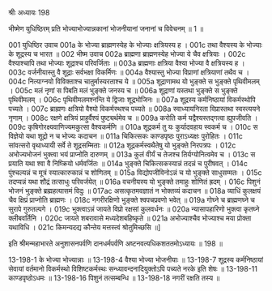 श्रीः
अध्यायः 198

भीष्मेण युधिष्ठिरम् प्रति भोज्याभोज्यान्नकानां भोजनीयानां जनानां च विवेचनम् ॥ 1 ॥

001	युधिष्ठिर उवाच 
001a	के भोज्या ब्राह्मणस्येह के भोज्याः क्षत्रियस्य ह ।
001c	तथा वैश्यस्य के भोज्याः के शूद्रस्य च भारत ॥
002	भीष्म उवाच 
002a	ब्राह्मणा ब्राह्मणस्येह भोज्या ये चैव क्षत्रियाः ।
002c	वैश्याश्चापि तथा भोज्याः शूद्राश्च परिवर्जिताः ॥
003a	ब्राह्मणाः क्षत्रिया वैश्या भोज्या वै क्षत्रियस्य ह ।
003c	वर्जनीयास्तु वै शूद्राः सर्वभक्षा विकर्मिणः ॥
004a	वैश्यास्तु भोज्या विप्राणां क्षत्रियाणां तथैव च ।
004c	नित्याग्नयो विविक्ताश्च चातुर्मास्यरताश्च ये ॥
005a	शूद्राणामथ यो भुङ्क्ते स भुङ्क्ते पृथिवीमलम् ।
005c	मलं नृणां स पिबति मलं भुङ्क्ते जनस्य च ॥
006a	शूद्राणां यस्तथा भुङ्क्ते स भुङ्क्ते पृथिवीमलम् ।
006c	पृथिवीमलमश्नन्ति ये द्विजाः शूद्रभोजिनः ॥
007a	शूद्रस्य कर्मनिष्ठायां विकर्मस्थोपि पच्यते ।
007c	ब्राह्मणः क्षत्रियो वैश्यो विकर्मस्थश्च पच्यते ॥
008a	स्वाध्यायनिरता विप्रास्तथा स्वस्त्ययने नृणाम् ।
008c	रक्षणे क्षत्रियं प्राहुर्वैश्यं पुष्ट्यर्थमेव च ॥
009a	करोति कर्म यद्वैश्यस्तद्गत्वा ह्युपजीवति ।
009c	कृषिगोरक्ष्यवाणिज्यमकुत्सा वैश्यकर्मणि ॥
010a	शूद्रकर्म तु यः कुर्यादवहाय स्वकर्म च ।
010c	स विज्ञेयो यथा शूद्रो न च भोज्यः कदाचन ॥
011a	चिकित्सकः काण्डपृष्ठः पुराऽध्यक्षः पुरोहितः ।
011c	सांवत्सरो वृथाध्यायी सर्वे ते शूद्रसम्मिताः ॥
012a	शूद्रकर्मस्वथैतेषु यो भुङ्क्ते निरपत्रपः ।
012c	अभोज्यभोजनं भुक्त्वा भयं प्राप्नोति दारुणम् ॥
013a	कुलं वीर्यं च तेजश्च तिर्यग्योनित्वमेव च ।
013c	स प्रयाति यथा श्वा वै निष्क्रियो धर्मवर्जितः ॥
014a	भुङ्क्ते चिकित्सकस्यान्नं तदन्नं च पुरीषवत् ।
014c	पुंश्चल्यन्नं च मूत्रं स्यात्कारुकान्नं च शोणितम् ॥
015a	विद्योपजीविनोऽन्नं च यो भुङ्क्ते साधुसम्मतः ।
015c	तदप्यन्नं यथा शौद्रं तत्साधुः परिवर्जयेत् ॥
016a	वचनीयस्य यो भुङ्क्ते तमाहुः शोणितं ह्रदम् ।
016c	पिशुनं भोजनं भुङ्क्ते ब्रह्महत्यासमं विदुः ॥
017ac	असत्कृतमवज्ञातं न भोक्तव्यं कदाचन ॥
018a	व्याधिं कुलक्षयं चैव क्षिप्रं प्राप्नोति ब्राह्मणः ।
018c	नगरीरक्षिणो भुङ्क्ते श्वपचप्रवणो भवेत् ॥
019a	गोघ्ने च ब्राह्मणघ्ने च सुरापे गुरुतल्पगे ।
019c	भुक्त्वाऽन्नं जायते विप्रो रक्षसां कुलवर्धनः ॥
020a	न्यासापहारिणो भुक्त्वा कृतघ्ने क्लीबवर्तिनि ।
020c	जायते शबरावासे मध्यदेशबहिष्कृते ॥
021a	अभोज्याश्चैव भोज्याश्च मया प्रोक्ता यथाविधि ।
021c	किमन्यदद्य कौन्तेय मत्तस्त्वं श्रोतुमिच्छसि ॥] 

इति श्रीमन्महाभारते अनुशासनपर्वणि दानधर्मपर्वणि अष्टनवत्यधिकशततमोऽध्यायः ॥ 198 ॥

13-198-1 के भोज्या भोज्यान्नाः ॥ 13-198-4 वैश्या भोज्या भोजनीयाः ॥ 13-198-7 शूद्रस्य कर्मनिष्ठायां सेवायां वर्तमानो विकर्मस्थो विशिष्टकर्मस्थः सन्ध्यावन्दनादियुक्तोऽपि पच्यते नरके इति शेषः ॥ 13-198-11 काण्डपृष्ठोऽधमः ॥ 13-198-16 पिशुनं तत्सम्बन्धि ॥ 13-198-18 नगरीं रक्षति तस्य ॥
